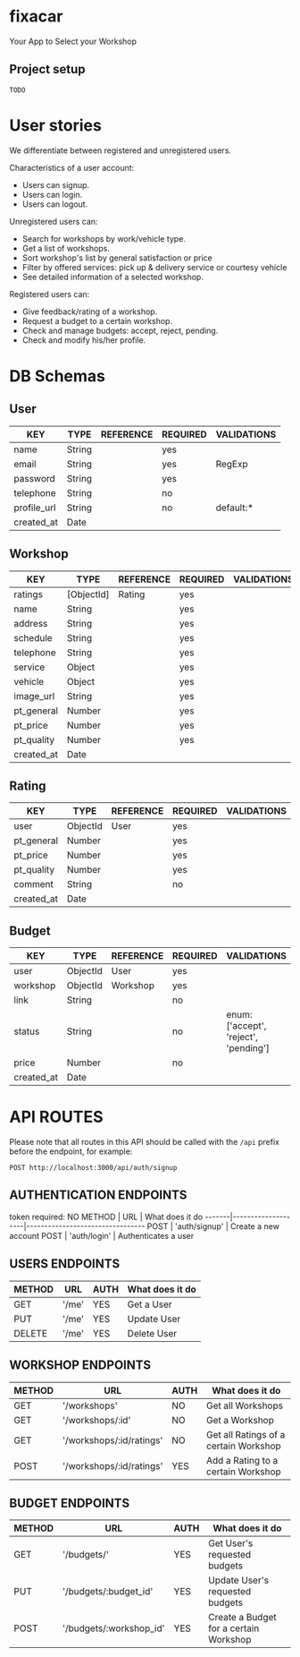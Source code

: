 # fixacar
Your App to Select your Workshop


## Project setup
```
TODO
```

# User stories

We differentiate between registered and unregistered users.

Characteristics of a user account:
- Users can signup.
- Users can login.
- Users can logout.

Unregistered users can:
- Search for workshops by work/vehicle type.
- Get a list of workshops.
- Sort workshop's list by general satisfaction or price
- Filter by offered services: pick up & delivery service or courtesy vehicle
- See detailed information of a selected workshop.

Registered users can:
- Give feedback/rating of a workshop.
- Request a budget to a certain workshop.
- Check and manage budgets: accept, reject, pending.
- Check and modify his/her profile.

# DB Schemas

## User

KEY        | TYPE                   | REFERENCE     | REQUIRED | VALIDATIONS              |
-----------|------------------------|---------------|----------|--------------------------|
name       | String                 |               | yes      |                          |
email      | String                 |               | yes      | RegExp                   |
password   | String                 |               | yes      |                          |
telephone  | String                 |               | no       |                          |
profile_url| String                 |               | no       | default:*                |
created_at | Date                   |               |          |                          |

## Workshop

KEY        | TYPE                   | REFERENCE     | REQUIRED | VALIDATIONS              |
-----------|------------------------|---------------|----------|--------------------------|
ratings    | [ObjectId]             |  Rating       | yes      |                          |
name       | String                 |               | yes      |                          |
address    | String                 |               | yes      |                          |
schedule   | String                 |               | yes      |                          |
telephone  | String                 |               | yes      |                          |
service    | Object                 |               | yes      |                          |
vehicle    | Object                 |               | yes      |                          |  
image_url  | String                 |               | yes      |                          |
pt_general | Number                 |               | yes      |                          |
pt_price   | Number                 |               | yes      |                          |
pt_quality | Number                 |               | yes      |                          |
created_at | Date                   |               |          |                          |

## Rating

KEY        | TYPE                   | REFERENCE     | REQUIRED | VALIDATIONS              |
-----------|------------------------|---------------|----------|--------------------------|
user       | ObjectId               |  User         | yes      |                          |
pt_general | Number                 |               | yes      |                          |
pt_price   | Number                 |               | yes      |                          |
pt_quality | Number                 |               | yes      |                          |
comment    | String                 |               | no       |                          |
created_at | Date                   |               |          |                          |

## Budget

KEY        | TYPE                   | REFERENCE     | REQUIRED | VALIDATIONS              |
-----------|------------------------|---------------|----------|--------------------------|
user       | ObjectId               |  User         | yes      |                          |
workshop   | ObjectId               |  Workshop     | yes      |                          |
link       | String                 |               | no       |                          |
status     | String                 |               | no       | enum: ['accept', 'reject', 'pending']|
price      | Number                 |               | no       |                          |
created_at | Date                   |               |          |                          |

# API ROUTES
Please note that all routes in this API should be called with the `/api` prefix before the endpoint, for example:
```
POST http://localhost:3000/api/auth/signup
```

## AUTHENTICATION ENDPOINTS

token required: NO
METHOD | URL                | What does it do
-------|--------------------|---------------------------------
POST   | 'auth/signup'      | Create a new account
POST   | 'auth/login'       | Authenticates a user

## USERS ENDPOINTS

METHOD | URL                  | AUTH | What does it do
-------|----------------------|------|---------------------------
GET    | '/me'                | YES  | Get a User
PUT    | '/me'                | YES  | Update User
DELETE | '/me'                | YES  | Delete User

## WORKSHOP ENDPOINTS

METHOD | URL              | AUTH | What does it do
-------|------------------|------|---------------------------
GET    | '/workshops'     | NO   | Get all Workshops
GET    | '/workshops/:id' | NO   | Get a Workshop
GET    | '/workshops/:id/ratings'| NO   | Get all Ratings of a certain Workshop
POST   | '/workshops/:id/ratings' | YES   | Add a Rating to a certain Workshop

## BUDGET ENDPOINTS

METHOD | URL                  | AUTH | What does it do
-------|----------------------|------|---------------------------
GET    | '/budgets/'          | YES  | Get User's requested budgets
PUT    | '/budgets/:budget_id'       | YES  | Update User's requested budgets
POST   | '/budgets/:workshop_id' | YES   | Create a Budget for a certain Workshop

